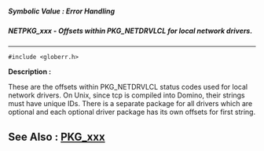 ##### Symbolic Value : Error Handling
##### NETPKG_xxx - Offsets within PKG_NETDRVLCL for local network drivers.
---
```
#include <globerr.h>
```
**Description :**

These are the offsets within PKG_NETDRVLCL status codes used for local network 
drivers.  On Unix, since tcp is compiled into Domino, their strings must have 
unique IDs.  There is a separate package for all drivers which are optional and 
each optional driver package has its own offsets for first string.

**See Also :**
[PKG_xxx](/domino-c-api-docs/reference/Symb/PKG_xxx)
---
